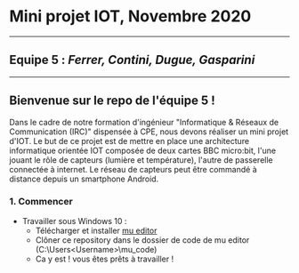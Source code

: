# Mini projet IOT, Novembre 2020
---
## Equipe 5 : *Ferrer, Contini, Dugue, Gasparini*
---
## Bienvenue sur le repo de l'équipe 5 !
Dans le cadre de notre formation d'ingénieur "Informatique & Réseaux de Communication (IRC)" dispensée à CPE, nous devons réaliser un mini projet d'IOT. Le but de ce projet est de mettre en place une architecture informatique orientée IOT composée de deux cartes BBC micro:bit, l'une jouant le rôle de capteurs (lumière et température), l'autre de passerelle connectée à internet. Le réseau de capteurs peut être commandé à distance depuis un smartphone Android.
### 1. Commencer
- Travailler sous Windows 10 :
    - Télécharger et installer [mu editor](https://codewith.mu/en/download)
    - Clôner ce repository dans le dossier de code de mu editor (C:\Users\<Username>\mu_code)
    - Ca y est ! vous êtes prêts à travailler !
